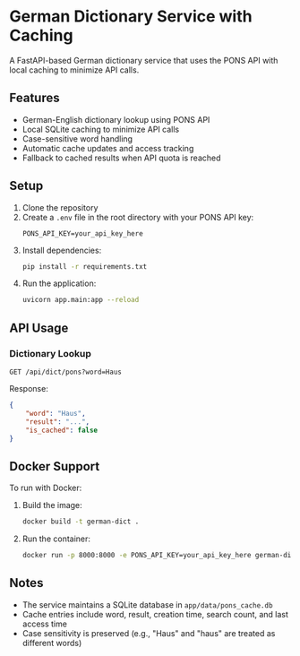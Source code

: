 # German Dictionary Service with Caching

A FastAPI-based German dictionary service that uses the PONS API with local caching to minimize API calls.

## Features

- German-English dictionary lookup using PONS API
- Local SQLite caching to minimize API calls
- Case-sensitive word handling
- Automatic cache updates and access tracking
- Fallback to cached results when API quota is reached

## Setup

1. Clone the repository
2. Create a `.env` file in the root directory with your PONS API key:
   ```
   PONS_API_KEY=your_api_key_here
   ```
3. Install dependencies:
   ```bash
   pip install -r requirements.txt
   ```
4. Run the application:
   ```bash
   uvicorn app.main:app --reload
   ```

## API Usage

### Dictionary Lookup

```
GET /api/dict/pons?word=Haus
```

Response:
```json
{
    "word": "Haus",
    "result": "...",
    "is_cached": false
}
```

## Docker Support

To run with Docker:

1. Build the image:
   ```bash
   docker build -t german-dict .
   ```

2. Run the container:
   ```bash
   docker run -p 8000:8000 -e PONS_API_KEY=your_api_key_here german-dict
   ```

## Notes

- The service maintains a SQLite database in `app/data/pons_cache.db`
- Cache entries include word, result, creation time, search count, and last access time
- Case sensitivity is preserved (e.g., "Haus" and "haus" are treated as different words)
